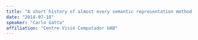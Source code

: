 ```yaml
---
title: "A short history of almost every semantic representation method plus some very recent developments"
date: "2014-07-18"
speaker: "Carlo Gatta"
affiliation: "Centre Visió Computador UAB"
---
```

